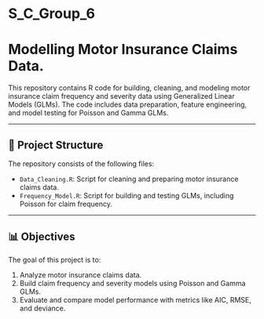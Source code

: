 # S_C_Group_6

# Modelling Motor Insurance Claims Data.

This repository contains R code for building, cleaning, and modeling motor insurance claim frequency and severity data using Generalized Linear Models (GLMs). The code includes data preparation, feature engineering, and model testing for Poisson and Gamma GLMs.

---

## 📁 Project Structure

The repository consists of the following files:
- `Data_Cleaning.R`: Script for cleaning and preparing motor insurance claims data.
- `Frequency_Model.R`: Script for building and testing GLMs, including Poisson for claim frequency.

---

## 📊 Objectives

The goal of this project is to:
1. Analyze motor insurance claims data.
2. Build claim frequency and severity models using Poisson and Gamma GLMs.
3. Evaluate and compare model performance with metrics like AIC, RMSE, and deviance.
